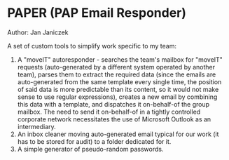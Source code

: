 # PAPER (PAP Email Responder)
Author: Jan Janiczek

A set of custom tools to simplify work specific to my team:
1. A "moveIT" autoresponder - searches the team's mailbox for "moveIT" requests (auto-generated by a different system operated by another team), parses them to extract the required data
(since the emails are auto-generated from the same template every single time, the position of said data is more predictable than its content, so it would not make sense to use regular
expressions), creates a new email by combining this data with a template, and dispatches it on-behalf-of the group mailbox. The need to send it on-behalf-of in a tightly controlled
corporate network necessitates the use of Microsoft Outlook as an intermediary.
2. An inbox cleaner moving auto-generated email typical for our work (it has to be stored for audit) to a folder dedicated for it.
3. A simple generator of pseudo-random passwords.
